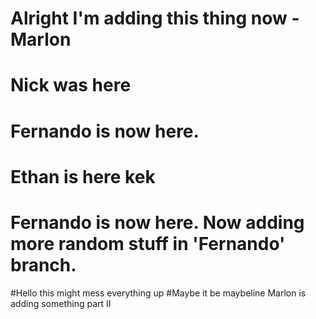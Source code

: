 # Alright I'm adding this thing now -Marlon
# Nick was here
# Fernando is now here.
# Ethan is here kek
# Fernando is now here. Now adding more random stuff in 'Fernando' branch.
#Hello this might mess everything up
#Maybe it be maybeline
Marlon is adding something part II
